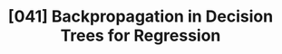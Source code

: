 ---
title: "[041] Backpropagation in Decision Trees for Regression"
collection: publications
permalink: /publication/041
citation: 'Victor Medina-Chico, Alberto Suárez, and James F. Lutsko, &quot;Backpropagation in Decision Trees for Regression&quot;, <i>Proceedings of the 12th European Conference on Machine Learning, Lecture Notes In Computer Science</i>, <strong>2167</strong>, 348 (2001)'
---